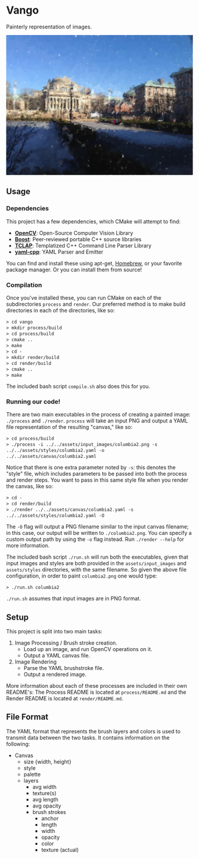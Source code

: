 # Vango

Painterly representation of images.

![Our glorious campus](./results/columbia2.png)

## Usage

### Dependencies

This project has a few dependencies, which CMake will attempt to find:

- [**OpenCV**](http://opencv.org/): Open-Source Computer Vision Library
- [**Boost**](http://www.boost.org/): Peer-reviewed portable C++ source libraries
- [**TCLAP**](http://tclap.sourceforge.net/): Templatized C++ Command Line Parser Library
- [**yaml-cpp**](https://code.google.com/p/yaml-cpp/): YAML Parser and Emitter

You can find and install these using apt-get, [Homebrew](http://brew.sh/), or your favorite package manager. Or you can install them from source!

### Compilation

Once you've installed these, you can run CMake on each of the subdirectories `process` and `render`. Our preferred method is to make build directories in each of the directories, like so:

    > cd vango
    > mkdir process/build
    > cd process/build
    > cmake ..
    > make
    > cd -
    > mkdir render/build
    > cd render/build
    > cmake ..
    > make

The included bash script `compile.sh` also does this for you.

### Running our code!

There are two main executables in the process of creating a painted image: `./process` and `./render`. `process` will take an input PNG and output a YAML file representation of the resulting "canvas," like so:

    > cd process/build
    > ./process -i ../../assets/input_images/columbia2.png -s ../../assets/styles/columbia2.yaml -o ../../assets/canvas/columbia2.yaml

Notice that there is one extra parameter noted by `-s`: this denotes the "style" file, which includes parameters to be passed into both the process and render steps. You want to pass in this same style file when you render the canvas, like so:

    > cd -
    > cd render/build
    > ./render ../../assets/canvas/columbia2.yaml -s ../../assets/styles/columbia2.yaml -O

The `-O` flag will output a PNG filename similar to the input canvas filename; in this case, our output will be written to `./columbia2.png`. You can specify a custom output path by using the `-o` flag instead. Run `./render --help` for more information.

The included bash script `./run.sh` will run both the executables, given that input images and styles are both provided in the `assets/input_images` and `assets/styles` directories, with the same filename. So given the above file configuration, in order to paint `columbia2.png` one would type:

    > ./run.sh columbia2

`./run.sh` assumes that input images are in PNG format.

## Setup

This project is split into two main tasks:

1. Image Processing / Brush stroke creation.
    - Load up an image, and run OpenCV operations on it.
    - Output a YAML canvas file.
2. Image Rendering
    - Parse the YAML brushstroke file.
    - Output a rendered image.

More information about each of these processes are included in their own README's: The Process README is located at `process/README.md` and the Render README is located at `render/README.md`.

## File Format

The YAML format that represents the brush layers and colors is used to transmit data between the two tasks. It contains information on the following:

- Canvas
    + size {width, height}
    + style
    + palette
    + layers
        * avg width
        * texture(s)
        * avg length
        * avg opacity
        * brush strokes
            - anchor
            - length
            - width
            - opacity
            - color
            - texture (actual)




